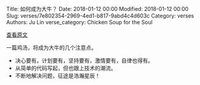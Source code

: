 Title: 如何成为大牛？
Date: 2018-01-12 00:00
Modified: 2018-01-12 00:00
Slug: verses/7e802354-2969-4ed1-b817-9abd4c4d603c
Category: verses
Authors: Ju Lin
verse_category: Chicken Soup for the Soul

[查看原文](https://www.codementor.io/estherhadasser/how-to-code-like-a-pro-even-if-you-are-a-beginner-fmfu3i25x)

一篇鸡汤，将成为大牛的几个注意点。

* 决心要有，计划要有，坚持要有，激情要有，自律也得有。
* 从简单的代码写起，但也跟上技术的潮流。
* 不断地解决问题，征途是浩瀚星辰！
